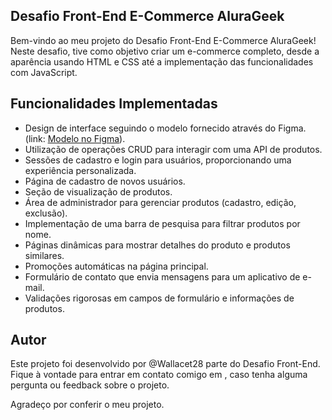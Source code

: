 ## Desafio Front-End E-Commerce AluraGeek

Bem-vindo ao meu projeto do Desafio Front-End E-Commerce AluraGeek! Neste desafio, tive como objetivo criar um e-commerce completo, desde a aparência usando HTML e CSS até a implementação das funcionalidades com JavaScript.

## Funcionalidades Implementadas

- Design de interface seguindo o modelo fornecido através do Figma. (link: [Modelo no Figma](https://shorturl.at/lKLU5)).
- Utilização de operações CRUD para interagir com uma API de produtos.
- Sessões de cadastro e login para usuários, proporcionando uma experiência personalizada.
- Página de cadastro de novos usuários.
- Seção de visualização de produtos.
- Área de administrador para gerenciar produtos (cadastro, edição, exclusão).
- Implementação de uma barra de pesquisa para filtrar produtos por nome.
- Páginas dinâmicas para mostrar detalhes do produto e produtos similares.
- Promoções automáticas na página principal.
- Formulário de contato que envia mensagens para um aplicativo de e-mail.
- Validações rigorosas em campos de formulário e informações de produtos.

## Autor

Este projeto foi desenvolvido por @Wallacet28 parte do Desafio Front-End. Fique à vontade para entrar em contato comigo em , caso tenha alguma pergunta ou feedback sobre o projeto.

Agradeço por conferir o meu projeto.



